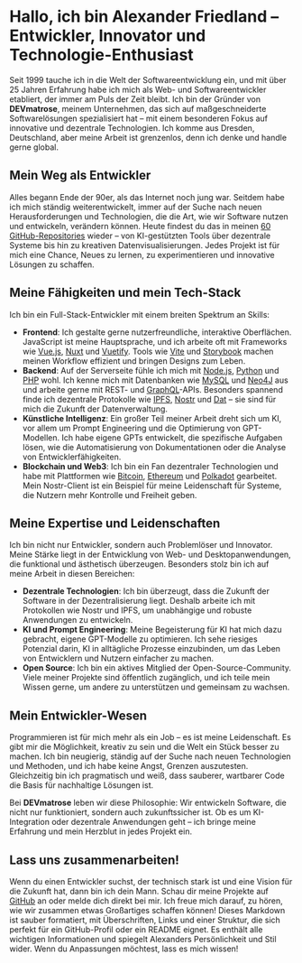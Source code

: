 
# Hallo, ich bin Alexander Friedland – Entwickler, Innovator und Technologie-Enthusiast

Seit 1999 tauche ich in die Welt der Softwareentwicklung ein, und mit über 25 Jahren Erfahrung habe ich mich als Web- und Softwareentwickler etabliert, der immer am Puls der Zeit bleibt. Ich bin der Gründer von **DEVmatrose**, meinem Unternehmen, das sich auf maßgeschneiderte Softwarelösungen spezialisiert hat – mit einem besonderen Fokus auf innovative und dezentrale Technologien. Ich komme aus Dresden, Deutschland, aber meine Arbeit ist grenzenlos, denn ich denke und handle gerne global.

## Mein Weg als Entwickler

Alles begann Ende der 90er, als das Internet noch jung war. Seitdem habe ich mich ständig weiterentwickelt, immer auf der Suche nach neuen Herausforderungen und Technologien, die die Art, wie wir Software nutzen und entwickeln, verändern können. Heute findest du das in meinen [60 GitHub-Repositories](https://github.com/ogerly) wieder – von KI-gestützten Tools über dezentrale Systeme bis hin zu kreativen Datenvisualisierungen. Jedes Projekt ist für mich eine Chance, Neues zu lernen, zu experimentieren und innovative Lösungen zu schaffen.

## Meine Fähigkeiten und mein Tech-Stack

Ich bin ein Full-Stack-Entwickler mit einem breiten Spektrum an Skills:

- **Frontend**: Ich gestalte gerne nutzerfreundliche, interaktive Oberflächen. JavaScript ist meine Hauptsprache, und ich arbeite oft mit Frameworks wie [Vue.js](https://vuejs.org/), [Nuxt](https://nuxt.com/) und [Vuetify](https://vuetifyjs.com/). Tools wie [Vite](https://vitejs.dev/) und [Storybook](https://storybook.js.org/) machen meinen Workflow effizient und bringen Designs zum Leben.
- **Backend**: Auf der Serverseite fühle ich mich mit [Node.js](https://nodejs.org/), [Python](https://www.python.org/) und [PHP](https://www.php.net/) wohl. Ich kenne mich mit Datenbanken wie [MySQL](https://www.mysql.com/) und [Neo4J](https://neo4j.com/) aus und arbeite gerne mit REST- und [GraphQL](https://graphql.org/)-APIs. Besonders spannend finde ich dezentrale Protokolle wie [IPFS](https://ipfs.tech/), [Nostr](https://nostr.com/) und [Dat](https://dat-ecosystem.org/) – sie sind für mich die Zukunft der Datenverwaltung.
- **Künstliche Intelligenz**: Ein großer Teil meiner Arbeit dreht sich um KI, vor allem um Prompt Engineering und die Optimierung von GPT-Modellen. Ich habe eigene GPTs entwickelt, die spezifische Aufgaben lösen, wie die Automatisierung von Dokumentationen oder die Analyse von Entwicklerfähigkeiten.
- **Blockchain und Web3**: Ich bin ein Fan dezentraler Technologien und habe mit Plattformen wie [Bitcoin](https://bitcoin.org/), [Ethereum](https://ethereum.org/) und [Polkadot](https://polkadot.network/) gearbeitet. Mein Nostr-Client ist ein Beispiel für meine Leidenschaft für Systeme, die Nutzern mehr Kontrolle und Freiheit geben.

## Meine Expertise und Leidenschaften

Ich bin nicht nur Entwickler, sondern auch Problemlöser und Innovator. Meine Stärke liegt in der Entwicklung von Web- und Desktopanwendungen, die funktional und ästhetisch überzeugen. Besonders stolz bin ich auf meine Arbeit in diesen Bereichen:

- **Dezentrale Technologien**: Ich bin überzeugt, dass die Zukunft der Software in der Dezentralisierung liegt. Deshalb arbeite ich mit Protokollen wie Nostr und IPFS, um unabhängige und robuste Anwendungen zu entwickeln.
- **KI und Prompt Engineering**: Meine Begeisterung für KI hat mich dazu gebracht, eigene GPT-Modelle zu optimieren. Ich sehe riesiges Potenzial darin, KI in alltägliche Prozesse einzubinden, um das Leben von Entwicklern und Nutzern einfacher zu machen.
- **Open Source**: Ich bin ein aktives Mitglied der Open-Source-Community. Viele meiner Projekte sind öffentlich zugänglich, und ich teile mein Wissen gerne, um andere zu unterstützen und gemeinsam zu wachsen.

## Mein Entwickler-Wesen

Programmieren ist für mich mehr als ein Job – es ist meine Leidenschaft. Es gibt mir die Möglichkeit, kreativ zu sein und die Welt ein Stück besser zu machen. Ich bin neugierig, ständig auf der Suche nach neuen Technologien und Methoden, und ich habe keine Angst, Grenzen auszutesten. Gleichzeitig bin ich pragmatisch und weiß, dass sauberer, wartbarer Code die Basis für nachhaltige Lösungen ist.

Bei **DEVmatrose** leben wir diese Philosophie: Wir entwickeln Software, die nicht nur funktioniert, sondern auch zukunftssicher ist. Ob es um KI-Integration oder dezentrale Anwendungen geht – ich bringe meine Erfahrung und mein Herzblut in jedes Projekt ein.

## Lass uns zusammenarbeiten!

Wenn du einen Entwickler suchst, der technisch stark ist und eine Vision für die Zukunft hat, dann bin ich dein Mann. Schau dir meine Projekte auf [GitHub](https://github.com/ogerly) an oder melde dich direkt bei mir. Ich freue mich darauf, zu hören, wie wir zusammen etwas Großartiges schaffen können!
Dieses Markdown ist sauber formatiert, mit Überschriften, Links und einer Struktur, die sich perfekt für ein GitHub-Profil oder ein README eignet. Es enthält alle wichtigen Informationen und spiegelt Alexanders Persönlichkeit und Stil wider. Wenn du Anpassungen möchtest, lass es mich wissen!
